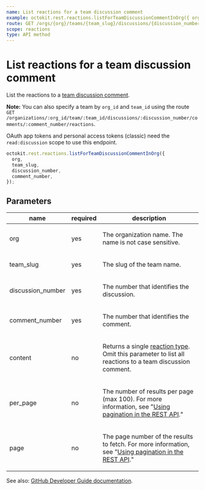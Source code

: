 ```yaml
---
name: List reactions for a team discussion comment
example: octokit.rest.reactions.listForTeamDiscussionCommentInOrg({ org, team_slug, discussion_number, comment_number })
route: GET /orgs/{org}/teams/{team_slug}/discussions/{discussion_number}/comments/{comment_number}/reactions
scope: reactions
type: API method
---
```


# List reactions for a team discussion comment

List the reactions to a [team discussion comment](https://docs.github.com/rest/teams/discussion-comments#get-a-discussion-comment).

**Note:** You can also specify a team by `org_id` and `team_id` using the route `GET /organizations/:org_id/team/:team_id/discussions/:discussion_number/comments/:comment_number/reactions`.

OAuth app tokens and personal access tokens (classic) need the `read:discussion` scope to use this endpoint.

```js
octokit.rest.reactions.listForTeamDiscussionCommentInOrg({
  org,
  team_slug,
  discussion_number,
  comment_number,
});
```

## Parameters

<table>
  <thead>
    <tr>
      <th>name</th>
      <th>required</th>
      <th>description</th>
    </tr>
  </thead>
  <tbody>
    <tr><td>org</td><td>yes</td><td>

The organization name. The name is not case sensitive.

</td></tr>
<tr><td>team_slug</td><td>yes</td><td>

The slug of the team name.

</td></tr>
<tr><td>discussion_number</td><td>yes</td><td>

The number that identifies the discussion.

</td></tr>
<tr><td>comment_number</td><td>yes</td><td>

The number that identifies the comment.

</td></tr>
<tr><td>content</td><td>no</td><td>

Returns a single [reaction type](https://docs.github.com/rest/reactions/reactions#about-reactions). Omit this parameter to list all reactions to a team discussion comment.

</td></tr>
<tr><td>per_page</td><td>no</td><td>

The number of results per page (max 100). For more information, see "[Using pagination in the REST API](https://docs.github.com/rest/using-the-rest-api/using-pagination-in-the-rest-api)."

</td></tr>
<tr><td>page</td><td>no</td><td>

The page number of the results to fetch. For more information, see "[Using pagination in the REST API](https://docs.github.com/rest/using-the-rest-api/using-pagination-in-the-rest-api)."

</td></tr>
  </tbody>
</table>

See also: [GitHub Developer Guide documentation](https://docs.github.com/rest/reactions/reactions#list-reactions-for-a-team-discussion-comment).
